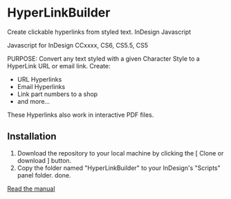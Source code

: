# HyperLinkBuilder
Create clickable hyperlinks from styled text. InDesign Javascript

Javascript for InDesign CCxxxx, CS6, CS5.5, CS5

PURPOSE:
Convert any text styled with a given Character Style to a HyperLink URL or email link.
Create:
- URL Hyperlinks
- Email Hyperlinks
- Link part numbers to a shop
- and more...

These Hyperlinks also work in interactive PDF files.

## Installation
1. Download the repository to your local machine by clicking the [ Clone or download ] button.
2. Copy the folder named "HyperLinkBuilder" to your InDesign's "Scripts" panel folder.
done.

<a href="http://www.aiedv.ch/downloads/download.php?f=HyperLinkBuilder_manual&ref=github" target="_blank">Read the manual</a>
